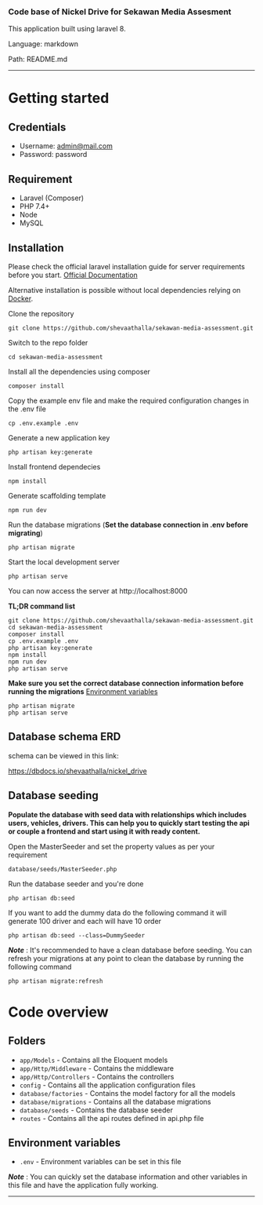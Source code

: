 ### Code base of Nickel Drive for Sekawan Media Assesment

This application built using laravel 8.

Language: markdown

Path: README.md

---

# Getting started

## Credentials

- Username: admin@mail.com
- Password: password

## Requirement

-   Laravel (Composer)
-   PHP 7.4+
-   Node
-   MySQL

## Installation

Please check the official laravel installation guide for server requirements before you start. [Official Documentation](https://laravel.com/docs/5.4/installation#installation)

Alternative installation is possible without local dependencies relying on [Docker](#docker).

Clone the repository

    git clone https://github.com/shevaathalla/sekawan-media-assessment.git

Switch to the repo folder

    cd sekawan-media-assessment

Install all the dependencies using composer

    composer install

Copy the example env file and make the required configuration changes in the .env file

    cp .env.example .env

Generate a new application key

    php artisan key:generate

Install frontend dependecies

    npm install

Generate scaffolding template

    npm run dev

Run the database migrations (**Set the database connection in .env before migrating**)

    php artisan migrate

Start the local development server

    php artisan serve

You can now access the server at http://localhost:8000

**TL;DR command list**

    git clone https://github.com/shevaathalla/sekawan-media-assessment.git
    cd sekawan-media-assessment
    composer install
    cp .env.example .env
    php artisan key:generate
    npm install
    npm run dev
    php artisan serve

**Make sure you set the correct database connection information before running the migrations** [Environment variables](#environment-variables)

    php artisan migrate
    php artisan serve

## Database schema ERD

schema can be viewed in this link:

https://dbdocs.io/shevaathalla/nickel_drive

## Database seeding

**Populate the database with seed data with relationships which includes users, vehicles, drivers. This can help you to quickly start testing the api or couple a frontend and start using it with ready content.**

Open the MasterSeeder and set the property values as per your requirement

    database/seeds/MasterSeeder.php

Run the database seeder and you're done

    php artisan db:seed

If you want to add the dummy data do the following command it will generate 100 driver and each will have 10 order

    php artisan db:seed --class=DummySeeder

**_Note_** : It's recommended to have a clean database before seeding. You can refresh your migrations at any point to clean the database by running the following command

    php artisan migrate:refresh

# Code overview

## Folders

-   `app/Models` - Contains all the Eloquent models
-   `app/Http/Middleware` - Contains the middleware
-   `app/Http/Controllers` - Contains the controllers
-   `config` - Contains all the application configuration files
-   `database/factories` - Contains the model factory for all the models
-   `database/migrations` - Contains all the database migrations
-   `database/seeds` - Contains the database seeder
-   `routes` - Contains all the api routes defined in api.php file

## Environment variables

-   `.env` - Environment variables can be set in this file

**_Note_** : You can quickly set the database information and other variables in this file and have the application fully working.

---
